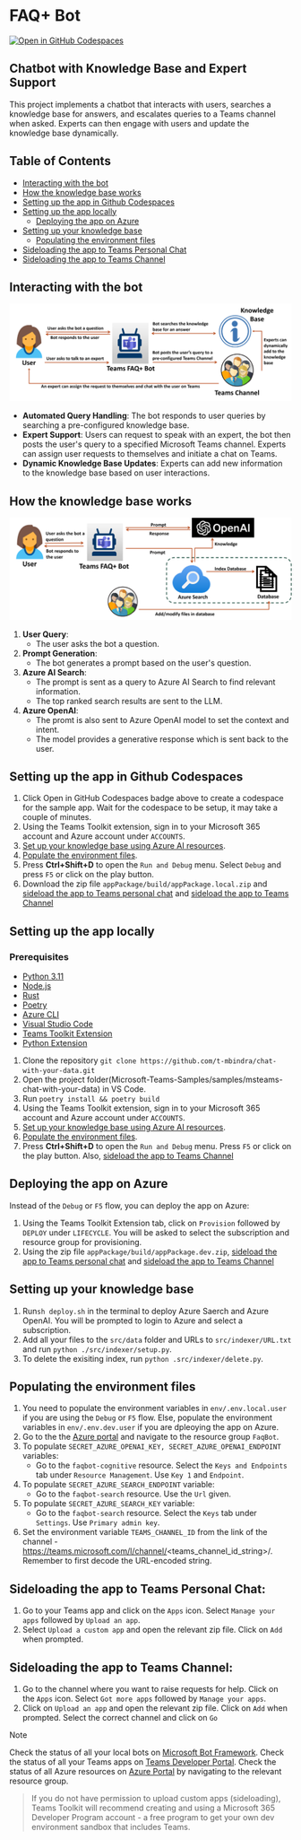# FAQ+ Bot
[![Open in GitHub Codespaces](https://github.com/codespaces/badge.svg)](https://github.com/codespaces/new?hide_repo_select=true&ref=main&repo=830777765&devcontainer_path=.devcontainer%2Fdevcontainer.json&resume=1)
<!-- @import "[TOC]" {cmd="toc" depthFrom=1 depthTo=6 orderedList=false} -->

<!-- code_chunk_output -->

## Chatbot with Knowledge Base and Expert Support
This project implements a chatbot that interacts with users, searches a knowledge base for answers, and escalates queries to a Teams channel when asked. Experts can then engage with users and update the knowledge base dynamically.

## Table of Contents
- [Interacting with the bot](#interacting-with-the-bot)
- [How the knowledge base works](#how-the-knowledge-base-works)
- [Setting up the app in Github Codespaces](#setting-up-the-app-in-github-codespaces)
- [Setting up the app locally](#setting-up-the-app-locally)
  - [Deploying the app on Azure](#deploying-the-app-on-azure)
- [Setting up your knowledge base](#setting-up-your-knowledge-base)
  - [Populating the environment files](#populating-the-environment-files)
- [Sideloading the app to Teams Personal Chat](#sideloading-the-app-to-teams-personal-chat)
- [Sideloading the app to Teams Channel](#sideloading-the-app-to-teams-channel)


## Interacting with the bot
![FAQBot Setup](assets/flow.png)
- **Automated Query Handling**: The bot responds to user queries by searching a pre-configured knowledge base.
- **Expert Support**: Users can request to speak with an expert, the bot then posts the user's query to a specified Microsoft Teams channel. Experts can assign user requests to themselves and initiate a chat on Teams.
- **Dynamic Knowledge Base Updates**: Experts can add new information to the knowledge base based on user interactions.

## How the knowledge base works
![FAQBot Setup](assets/architecture.png)
1. **User Query**:
    - The user asks the bot a question.
2. **Prompt Generation**:
    - The bot generates a prompt based on the user's question.
3. **Azure AI Search**:
    - The prompt is sent as a query to Azure AI Search to find relevant information.
    - The top ranked search results are sent to the LLM.
4. **Azure OpenAI**:
   - The promt is also sent to Azure OpenAI model to set the context and intent.
   - The model provides a generative response which is sent back to the user.
    

## Setting up the app in Github Codespaces
1. Click Open in GitHub Codespaces badge above to create a codespace for the sample app. Wait for the codespace to be setup, it may take a couple of minutes.
2. Using the Teams Toolkit extension, sign in to your Microsoft 365 account and Azure account under ```ACCOUNTS```.
3. [Set up your knowledge base using Azure AI resources](#setting-up-your-knowledge-base).
4. [Populate the environment files](#populating-the-environment-files).
5. Press **Ctrl+Shift+D** to open the ```Run and Debug``` menu. Select ```Debug``` and press ```F5``` or click on the play button.
6. Download the zip file ```appPackage/build/appPackage.local.zip``` and [sideload the app to Teams personal chat](#sideloading-the-app-to-teams-personal-chat) and  [sideload the app to Teams Channel](#sideloading-the-app-to-teams-channel)
   
## Setting up the app locally
### Prerequisites
- [Python 3.11](https://www.python.org/downloads/)
- [Node.js](https://nodejs.org/)
- [Rust](https://www.rust-lang.org/tools/install)
- [Poetry](https://python-poetry.org/docs/#installation)
- [Azure CLI](https://learn.microsoft.com/en-us/cli/azure/install-azure-cli)
- [Visual Studio Code](https://code.visualstudio.com/download)
- [Teams Toolkit Extension ](https://marketplace.visualstudio.com/items?itemName=TeamsDevApp.ms-teams-vscode-extension)
- [Python Extension](https://marketplace.visualstudio.com/items?itemName=ms-python.python)

1. Clone the repository
   ```git clone https://github.com/t-mbindra/chat-with-your-data.git```
2. Open the project folder(Microsoft-Teams-Samples/samples/msteams-chat-with-your-data) in VS Code.
3.  Run
   ```poetry install && poetry build```
4. Using the Teams Toolkit extension, sign in to your Microsoft 365 account and Azure account under ```ACCOUNTS```.
5. [Set up your knowledge base using Azure AI resources](#setting-up-your-knowledge-base).
6. [Populate the environment files](#populating-the-environment-files).
7. Press **Ctrl+Shift+D** to open the ```Run and Debug``` menu. Press ```F5``` or click on the play button. Also, [sideload the app to Teams Channel](#sideloading-the-app-to-teams-channel)

## Deploying the app on Azure
Instead of the ```Debug``` or ```F5``` flow, you can deploy the app on Azure:
1. Using the Teams Toolkit Extension tab, click on ```Provision``` followed by ```DEPLOY``` under ```LIFECYCLE```. You will be asked to select the subscription and resource group for provisioning.
2. Using the zip file ```appPackage/build/appPackage.dev.zip```, [sideload the app to Teams personal chat](#sideloading-the-app-to-teams-personal-chat) and [sideload the app to Teams Channel](#sideloading-the-app-to-teams-channel)

## Setting up your knowledge base
1. Run```sh deploy.sh``` in the terminal to deploy Azure Saerch and Azure OpenAI. You will be prompted to login to Azure and select a subscription.
2. Add all your files to the ```src/data``` folder and URLs to ```src/indexer/URL.txt``` and run ```python ./src/indexer/setup.py```.
3. To delete the exisiting index, run ```python .src/indexer/delete.py```.

## Populating the environment files
1. You need to populate the environment variables in ```env/.env.local.user``` if you are using the ```Debug``` or ```F5``` flow. Else, populate the environment variables in ```env/.env.dev.user``` if you are dpleoying the app on Azure.
2. Go to the the [Azure portal](https://ms.portal.azure.com/) and navigate to the resource group ```FaqBot```. 
3. To populate ```SECRET_AZURE_OPENAI_KEY, SECRET_AZURE_OPENAI_ENDPOINT``` variables:
   - Go to the ```faqbot-cognitive``` resource. Select the ```Keys and Endpoints``` tab under ```Resource Management```. Use ```Key 1``` and ```Endpoint```. 
4. To populate   ```SECRET_AZURE_SEARCH_ENDPOINT``` variable:
   - Go to the ```faqbot-search``` resource. Use the ```Url``` given.
5. To populate   ```SECRET_AZURE_SEARCH_KEY``` variable:
   - Go to the ```faqbot-search``` resource. Select the ```Keys``` tab under ```Settings```.  Use ```Primary admin key```.
6. Set the environment variable ```TEAMS_CHANNEL_ID``` from the link of the channel - https://teams.microsoft.com/l/channel/<teams_channel_id_string>/.  Remember to first decode the URL-encoded string.

## Sideloading the app to Teams Personal Chat:
1. Go to your Teams app and click on the ```Apps``` icon. Select ```Manage your apps``` followed by ```Upload an app```.
2. Select ```Upload a custom app``` and open the relevant zip file. Click on ```Add``` when prompted.

## Sideloading the app to Teams Channel:
1. Go to the channel where you want to raise requests for help. Click on the ```Apps``` icon. Select ```Got more apps``` followed by ```Manage your apps```.
2. Click on ```Upload an app``` and open the relevant zip file.  Click on ```Add``` when prompted. Select the correct channel and click on ```Go```

>[!Note]
> Check the status of all your local bots on [Microsoft Bot Framework](https://dev.botframework.com/bots).
> Check the status of all your Teams apps on [Teams Developer Portal](https://dev.teams.microsoft.com/apps).
> Check the status of all Azure resources on [Azure Portal](https://portal.azure.com/#home) by navigating to the relevant resource group.

> If you do not have permission to upload custom apps (sideloading), Teams Toolkit will recommend creating and using a Microsoft 365 Developer Program account - a free program to get your own dev environment sandbox that includes Teams.
